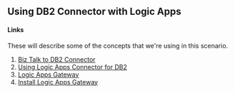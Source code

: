 ## Using DB2 Connector with Logic Apps

#### Links

These will describe some of the concepts that we're using in this scenario.

1. [Biz Talk to DB2 Connector](https://docs.microsoft.com/en-us/host-integration-server/core/biztalk-adapter-for-db2-configuration1)
1. [Using Logic Apps Connector for DB2](https://docs.microsoft.com/en-us/azure/connectors/connectors-create-api-db2)
1. [Logic Apps Gateway](https://docs.microsoft.com/en-us/azure/logic-apps/logic-apps-gateway-connection)
1. [Install Logic Apps Gateway](https://docs.microsoft.com/en-us/azure/logic-apps/logic-apps-gateway-install)


		
		
